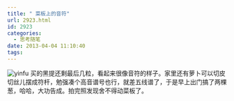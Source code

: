 ```yaml
---
title: " 菜板上的音符"
url: 2923.html
id: 2923
categories:
  - 思考随笔
date: 2013-04-04 11:10:40
tags:
---
```


![](../../../images/2013/04/yinfu-600x375.jpg "yinfu") 买的黑提还剩最后几粒，看起来很像音符的样子。家里还有萝卜可以切皮切丝儿摆成符杆，勉强凑个高音谱号也行，就差五线谱了，于是早上出门搞了两棵葱，哈哈，大功告成。拍完照发现舍不得动菜板了。